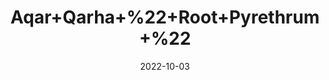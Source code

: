 ---
title: 'Aqar+Qarha+%22+Root+Pyrethrum+%22'
date: '2022-10-03' 
metatag: '' 
inventory: '0' 
draft: false 
# meta description 
shortDescripton: 'Aqar+Qarha+(Aqar+Qarha+(%d8%b9%d9%82%d8%b1%d9%82%d8%b1%d8%ad%d8%a7)+also+known+as+Longwort+and+Anacyclus+Pyrethrum%2c+is+widely+used+because+of+its+pungent+efficacy+in+relieving+toothache+and+in+promoting+a+free+flow+of+saliva.'
description: 'Herb'
longdescription: ''
featured: True
# product Price
price: '150.0'
# Product Short Description
shortDescription: 'Aqar+Qarha+(Aqar+Qarha+(%d8%b9%d9%82%d8%b1%d9%82%d8%b1%d8%ad%d8%a7)+also+known+as+Longwort+and+Anacyclus+Pyrethrum%2c+is+widely+used+because+of+its+pungent+efficacy+in+relieving+toothache+and+in+promoting+a+free+flow+of+saliva.'
productID: 'ECE77781-F723-ED11-9968-005056B3A416'
type: 'products'
category: 'Herb' 
thumnailproduct: 'https://eraconnect.blob.core.windows.net/product-images/aminsaddiquidawakhana/ECE77781-F723-ED11-9968-005056B3A416.webp' 
images:
  - image: 'https://eraconnect.blob.core.windows.net/product-images/aminsaddiquidawakhana/ECE77781-F723-ED11-9968-005056B3A416.webp'  
Variants:
---
